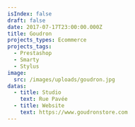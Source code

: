```yaml
---
isIndex: false
draft: false
date: 2017-07-17T23:00:00.000Z
title: Goudron
projects_types: Ecommerce
projects_tags:
  - Prestashop
  - Smarty
  - Stylus
image:
  src: /images/uploads/goudron.jpg
datas:
  - title: Studio
    text: Rue Pavée
  - title: Website
    text: https://www.goudronstore.com
---
```

